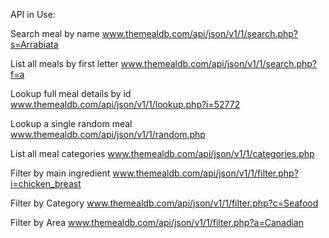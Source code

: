 API in Use: 

Search meal by name
www.themealdb.com/api/json/v1/1/search.php?s=Arrabiata

List all meals by first letter
www.themealdb.com/api/json/v1/1/search.php?f=a

Lookup full meal details by id
www.themealdb.com/api/json/v1/1/lookup.php?i=52772

Lookup a single random meal
www.themealdb.com/api/json/v1/1/random.php 

List all meal categories
www.themealdb.com/api/json/v1/1/categories.php

Filter by main ingredient
www.themealdb.com/api/json/v1/1/filter.php?i=chicken_breast

Filter by Category
www.themealdb.com/api/json/v1/1/filter.php?c=Seafood

Filter by Area
www.themealdb.com/api/json/v1/1/filter.php?a=Canadian